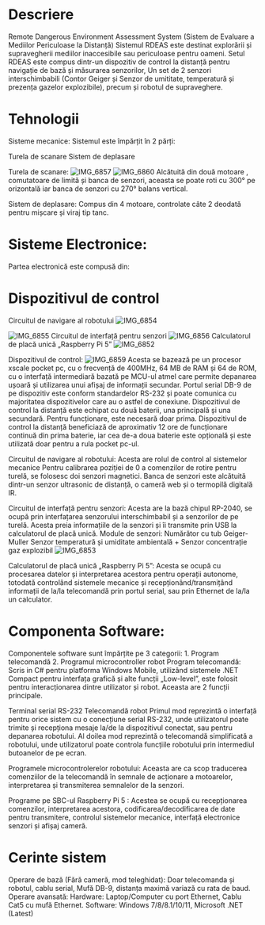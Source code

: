 # Descriere
Remote Dangerous Environment Assessment System (Sistem de Evaluare a Mediilor Periculoase la Distanță)
Sistemul RDEAS este destinat explorării și supravegherii mediilor inaccesibile sau periculoase pentru oameni. Setul RDEAS este compus dintr-un dispozitiv de control la distanță pentru navigație de bază și măsurarea senzorilor, Un set de 2 senzori interschimbabili (Contor Geiger și Senzor de umititate, temperatură și prezența gazelor explozibile), precum și robotul de supraveghere.

# Tehnologii
Sisteme mecanice:
Sistemul este împărțit în 2 părți:

Turela de scanare
Sistem de deplasare

Turela de scanare:
![IMG_6857](https://github.com/user-attachments/assets/fb876746-86c1-4fcc-8d84-4233f363d171)
![IMG_6860](https://github.com/user-attachments/assets/d713b0d3-b6f3-4ba8-b302-4fbeb5e25ca4)
Alcătuită din două motoare , comutatoare de limită și banca de senzori, aceasta se poate roti cu 300° pe orizontală iar banca de senzori cu 270° balans vertical. 

Sistem de deplasare:
Compus din 4 motoare, controlate câte 2 deodată pentru mișcare și viraj tip tanc.

# Sisteme Electronice:
Partea electronică este compusă din:

# Dispozitivul de control
Circuitul de navigare al robotului
![IMG_6854](https://github.com/user-attachments/assets/61a39e99-cce5-4d1a-955a-0ea42a5b1464)

![IMG_6855](https://github.com/user-attachments/assets/a22190a4-3c30-438c-ba00-1aeed2b25fbf)
Circuitul de interfață pentru senzori
![IMG_6856](https://github.com/user-attachments/assets/87849e49-9e56-488f-9ad3-bfd9d386758e)
Calculatorul de placă unică „Raspberry Pi 5”
![IMG_6852](https://github.com/user-attachments/assets/69280e86-920f-44b4-b9a7-fd9465638949)

Dispozitivul de control:
![IMG_6859](https://github.com/user-attachments/assets/8ce374ab-4768-4ea5-b10e-c6f06b4fe1e3)
Acesta se bazează pe un procesor xscale pocket pc, cu o frecvență de 400MHz, 64 MB de RAM și 64 de ROM, cu o interfață intermediară bazată pe MCU-ul atmel care permite depanarea ușoară și utilizarea unui afișaj de informații secundar. Portul serial DB-9 de pe dispozitiv este conform standardelor RS-232 și poate comunica cu majoritatea dispozitivelor care au o astfel de conexiune. Dispozitivul de control la distanță este echipat cu două baterii, una principală și una secundară. Pentru funcționare, este necesară doar prima. Dispozitivul de control la distanță beneficiază de aproximativ 12 ore de funcționare continuă din prima baterie, iar cea de-a doua baterie este opțională și este utilizată doar pentru a rula pocket pc-ul.

Circuitul de navigare al robotului: Acesta are rolul de control al sistemelor mecanice Pentru calibrarea poziției de 0 a comenzilor de rotire pentru turelă, se folosesc doi senzori magnetici. Banca de senzori este alcătuită dintr-un senzor ultrasonic de distanță, o cameră web și o termopilă digitală IR.

Circuitul de interfață pentru senzori:
Acesta are la bază chipul RP-2040, se ocupă prin interfațarea senzorului interschimbabil și a senzorilor de pe turelă. Acesta preia informațiile de la senzori și îi transmite prin USB la calculatorul de placă unică.
Module de senzori:
Numărător cu tub Geiger-Muller
Senzor temperatură și umiditate ambientală + Senzor concentrație gaz explozibil
![IMG_6853](https://github.com/user-attachments/assets/926b1fb1-637a-47a2-8c21-05c2f45d44ea)

Calculatorul de placă unică „Raspberry Pi 5”:
Acesta se ocupă cu procesarea datelor și interpretarea acestora pentru operații autonome, totodată controlând sistemele mecanice și recepționând/transmițând informații de la/la telecomandă prin portul serial, sau prin Ethernet de la/la un calculator.

# Componenta Software:
Componentele software sunt împărțite pe 3 categorii: 1. Program telecomandă 2. Programul microcontroller robot Program telecomandă: Scris in C# pentru platforma Windows Mobile, utilizând sistemele .NET Compact pentru interfața grafică și alte funcții „Low-level”, este folosit pentru interacționarea dintre utilizator și robot. Aceasta are 2 funcții principale.

Terminal serial RS-232
Telecomandă robot Primul mod reprezintă o interfață pentru orice sistem cu o conecțiune serial RS-232, unde utilizatorul poate trimite și recepționa mesaje la/de la dispozitivul conectat, sau pentru depanarea robotului. Al doilea mod reprezintă o telecomandă simplificată a robotului, unde utilizatorul poate controla funcțiile robotului prin intermediul butoanelor de pe ecran.

Programele microcontrolerelor robotului: Aceasta are ca scop traducerea comenziilor de la telecomandă în semnale de acționare a motoarelor, interpretarea și transmiterea semnalelor de la senzori.

Programe pe SBC-ul Raspberry Pi 5 : Acestea se ocupă cu recepționarea comenzilor, interpretarea acestora, codificarea/decodificarea de date pentru transmitere, controlul sistemelor mecanice, interfață electronice senzori și afișaj cameră.

# Cerinte sistem
Operare de bază (Fără cameră, mod teleghidat): 
Doar telecomanda și robotul, cablu serial, Mufă DB-9, distanța maximă variază cu rata de baud.
Operare avansată:
Hardware: Laptop/Computer cu port Ethernet, Cablu Cat5 cu mufă Ethernet.
Software: Windows 7/8/8.1/10/11, Microsoft .NET (Latest)
